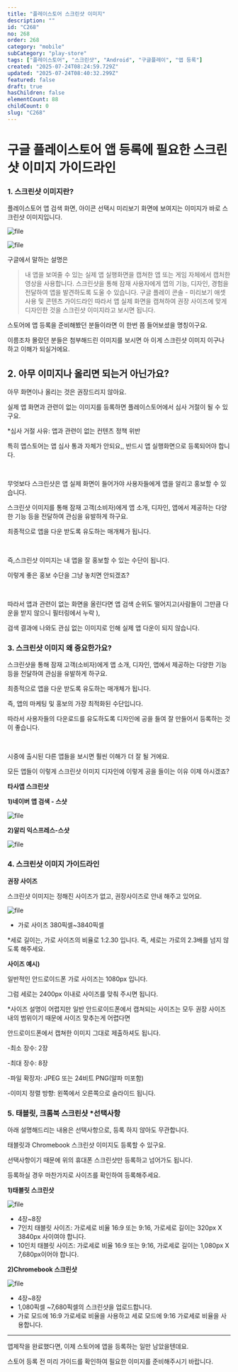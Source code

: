 ```yaml
---
title: "플레이스토어 스크린샷 이미지"
description: ""
id: "C268"
no: 268
order: 268
category: "mobile"
subCategory: "play-store"
tags: ["플레이스토어", "스크린샷", "Android", "구글플레이", "앱 등록"]
created: "2025-07-24T08:24:59.729Z"
updated: "2025-07-24T08:40:32.299Z"
featured: false
draft: true
hasChildren: false
elementCount: 88
childCount: 0
slug: "C268"
---
```


# 구글 플레이스토어 앱 등록에 필요한 스크린샷 이미지 가이드라인



### 1. 스크린샷 이미지란?



플레이스토어 앱 검색 화면, 아이콘 선택시 미리보기 화면에 보여지는 이미지가 바로 스크린샷 이미지입니다.

![file](/images/a960dc04da4b00f022d1cb903c3675a4.jpg)

![file](/images/84fe085796beb953a5c1548496c82a24.jpg)

구글에서 말하는 설명은

> 내 앱을 보여줄 수 있는 실제 앱 실행화면을 캡쳐한 앱 또는 게임 자체에서 캡처한 영상을 사용합니다.
> 스크린샷을 통해 잠재 사용자에게 앱의 기능, 디자인, 경험을 전달하여 앱을 발견하도록 도울 수 있습니다.
> 구글 플레이 콘솔 - 미리보기 애셋 사용 및 콘텐츠 가이드라인
따라서 앱 실제 화면을 캡쳐하여 권장 사이즈에 맞게 디자인한 것을 스크린샷 이미지라고 보시면 됩니다.

스토어에 앱 등록을 준비해봤던 분들이라면 이 한번 쯤 들어보셨을 명칭이구요.

이름조차 몰랐던 분들은 첨부해드린 이미지를 보시면 아 이게 스크린샷 이미지 이구나 하고 이해가 되실거에요.



## 2. 아무 이미지나 올리면 되는거 아닌가요?



아무 화면이나 올리는 것은 권장드리지 않아요.

실제 앱 화면과 관련이 없는 이미지를 등록하면 플레이스토어에서 심사 거절이 될 수 있구요.

*심사 거절 사유: 앱과 관련이 없는 컨텐츠 정책 위반

특히 앱스토어는 앱 심사 통과 자체가 안되요,, 반드시 앱 실행화면으로 등록되어야 합니다.

​

무엇보다 스크린샷은 앱 실제 화면이 들어가야 사용자들에게 앱을 알리고 홍보할 수 있습니다.

스크린샷 이미지를 통해 잠재 고객(소비자)에게 앱 소개, 디자인, 앱에서 제공하는 다양한 기능 등을 전달하여 관심을 유발하게 하구요.

최종적으로 앱을 다운 받도록 유도하는 매개체가 됩니다.

​

즉,스크린샷 이미지는 내 앱을 잘 홍보할 수 있는 수단이 됩니다.

이렇게 좋은 홍보 수단을 그냥 놓치면 안되겠죠?

​

따라서 앱과 관련이 없는 화면을 올린다면 앱 검색 순위도 떨어지고(사람들이 그만큼 다운을 받지 않으니 필터링에서 누락 ), 

검색 결과에 나와도 관심 없는 이미지로 인해 실제 앱 다운이 되지 않습니다.



### 3. 스크린샷 이미지 왜 중요한가요?



스크린샷을 통해 잠재 고객(소비자)에게 앱 소개, 디자인, 앱에서 제공하는 다양한 기능 등을 전달하여 관심을 유발하게 하구요.

최종적으로 앱을 다운 받도록 유도하는 매개체가 됩니다.

즉, 앱의 마케팅 및 홍보의 가장 최적화된 수단입니다.

따라서 사용자들의 다운로드를 유도하도록 디자인에 공을 들여 잘 만들어서 등록하는 것이 좋습니다.

​

시중에 출시된 다른 앱들을 보시면 훨씬 이해가 더 잘 될 거에요.

모든 앱들이 이렇게 스크린샷 이미지 디자인에 이렇게 공을 들이는 이유 이제 아시겠죠?



**타사앱 스크린샷**

**1)네이버 앱 검색 - 스샷**

![file](/images/a489fb315e34ea162d9318d1bd00a8d8.jpg)



**2)알리 익스프레스-스샷**

![file](/images/caffcd62fb69980a84161e0788089af2.jpg)



### 4. 스크린샷 이미지 가이드라인



**권장 사이즈**

스크린샷 이미지는 정해진 사이즈가 없고, 권장사이즈로 안내 해주고 있어요.

![file](/images/65c81bdcb40173054c8af952c45ae9c4.jpg)

* 가로 사이즈 380픽셀~3840픽셀

*세로 길이는, 가로 사이즈의 비율로 1:2.30 입니다. 즉, 세로는 가로의 2.3배를 넘지 않도록 해주세요.

**사이즈 예시)**

일반적인 안드로이드폰 가로 사이즈는 1080px 입니다. 

그럼 세로는 2400px 이내로 사이즈를 맞춰 주시면 됩니다.

*사이즈 설명이 어렵지만 일반 안드로이드폰에서 캡쳐되는 사이즈는 모두 권장 사이즈 내의 범위이기 때문에 사이즈 맞추는게 어렵다면 

안드로이드폰에서 캡쳐한 이미지 그대로 제출하셔도 됩니다.

-최소 장수: 2장

-최대 장수: 8장

-파일 확장자: JPEG 또는 24비트 PNG(알파 미포함)

-이미지 정렬 방향: 왼쪽에서 오른쪽으로 슬라이드 됩니다.



### 5. 태블릿, 크롬북 스크린샷 *선택사항



아래 설명해드리는 내용은 선택사항으로, 등록 하지 않아도 무관합니다.

태블릿과 Chromebook 스크린샷 이미지도 등록할 수 있구요.

선택사항이기 때문에 위의 휴대폰 스크린샷만 등록하고 넘어가도 됩니다.

등록하실 경우 마찬가지로 사이즈를 확인하여 등록해주세요.



**1)태블릿 스크린샷**

![file](/images/aac17fd50c5939cbf0b867fc63bec3fc.jpg)

- 4장~8장
- 7인치 태블릿 사이즈: 가로세로 비율 16:9 또는 9:16, 가로세로 길이는 320px X 3840px 사이여야 합니다.
- 10인치 태블릿 사이즈: 가로세로 비율 16:9 또는 9:16, 가로세로 길이는 1,080px X 7,680px이어야 합니다.


**2)Chromebook 스크린샷**

![file](/images/22a4bded3a421126f1e7ff99e7712b0b.jpg)

- 4장~8장
- 1,080픽셀 ~7,680픽셀의 스크린샷을 업로드합니다.
- 가로 모드에 16:9 가로세로 비율을 사용하고 세로 모드에 9:16 가로세로 비율을 사용합니다.
---

앱제작을 완료했다면, 이제 스토어에 앱을 등록하는 일만 남았을텐데요.

스토어 등록 전 미리 가이드를 확인하여 필요한 이미지를 준비해주시기 바랍니다.
